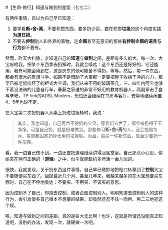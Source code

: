#【生命⋅修行】知道与做到的差距（七七二）

有两件事情，自以为自己早已知道：

1. 要学着**断•舍•离**，不要积攒东西，要多扔少买，要在积攒**垃圾**的这个角度实践**为道日损**。
2. 不要去**控制**别人和外界的事物，连**企图**甚至无意识的那些**有控制企图的语言与行为**都不要有。

然而，昨天大扫除，才知道自己的**知道**与**做到**之间，差距有多么的大。每一次，大宝吩咐我，把某个东西拿去扔掉时，我就会嘀咕：这个东西还是好好的，它还能用，我有可能会用到它，这是房东的他可能舍不得扔，等等。然后，每一件东西，都会有很大的思想斗争。如果不是借助了大宝那一定要把屋子收拾干净的心力，那早已被老鼠咬坏了的柜式大空调，我们从来不用的玻璃茶几，三、四年内阿宝也够不着没法骑的儿童自行车，春藤之家送的非常不好用的教育机器人，两副拳击手套与拳靶，TP-link的ADSL Modem，恐怕还会继续在书房与客厅，安静地继续闲置4、5年也说不定。

在大宝第二次把机器人从桌上扔进垃圾桶时，我说：

> 其实，我也知道，自己再舍不得扔的宝贝，等我们去世了，都会被扔得干干净净。可是自己扔，就是很难做到。那些修习**断•舍•离**的人，还会提倡每月、每周都固定扔掉无用的垃圾呢。而且，每买一件新东西，就至少要扔一件东西。

看，我一边自己做不到，一边还要把道理继续讲得冠冕堂皇。自己那点小心思，偷偷夹在两句正确的「**道理**」之中，似乎就能趁机多苟活一会儿似的。

很快，我就发现，关于扔东西这件事情，自己早已微妙地把枪口转移到了**控制**大宝不要随便买东西了。回顾最近几个月、甚至几年来，我越来越多的在大宝想要买东西时，自己在不停地表达：不要买、不用买、不该买的意思。

因为控制不了自己，却跑去控制、或者企图控制别人。明明知道去控制别人的这种行为，会引发很多自己根本不想要的结果，却竟然还忍不住一而再、再二三地犯这个规。

唉，知道与做到之间的差距，真的是巨大无比啊！也许，这就是所谓还没能真正知道吧，没别的办法，发现一次，就硬做一次吧。